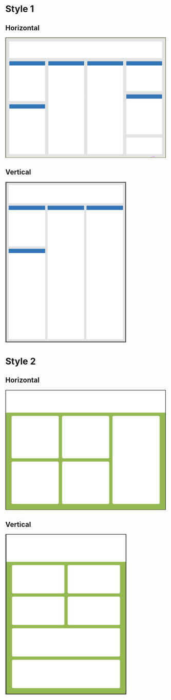 # Style 1
## Horizontal
[<img src="../Gallery/Horizontal_Style1.png" width="500">](https://github.com/MIT-BECL/Poster_Resources/blob/master/Illustrator_Templates/36x48_Horizontal_Style1.ai "Horizontal Style 1")

## Vertical
[<img src="../Gallery/Vertical_Style1.png" height="500">](https://github.com/MIT-BECL/Poster_Resources/blob/master/Illustrator_Templates/36x48_Vertical_Style1.pptx "Vertical Style 1")

# Style 2
## Horizontal
[<img src="../Gallery/Horizontal_Style2.png" width="500">](https://github.com/MIT-BECL/Poster_Resources/blob/master/Illustrator_Templates/36x48_Horizontal_PosterTemplate1.pptx "Horizontal Style 2")

## Vertical 
[<img src="../Gallery/Vertical_Style2.png" height="500">](https://github.com/MIT-BECL/Poster_Resources/blob/master/Illustrator_Templates/36x48_Horizontal_PosterTemplate1.pptx "Vertical Style 2")

